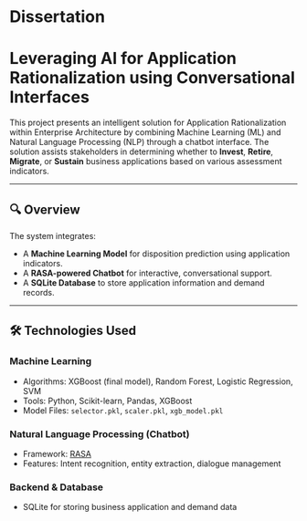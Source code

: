 # Dissertation
# Leveraging AI for Application Rationalization using Conversational Interfaces

This project presents an intelligent solution for Application Rationalization within Enterprise Architecture by combining Machine Learning (ML) and Natural Language Processing (NLP) through a chatbot interface. The solution assists stakeholders in determining whether to **Invest**, **Retire**, **Migrate**, or **Sustain** business applications based on various assessment indicators.

---

## 🔍 Overview

The system integrates:
- A **Machine Learning Model** for disposition prediction using application indicators.
- A **RASA-powered Chatbot** for interactive, conversational support.
- A **SQLite Database** to store application information and demand records.

---

## 🛠️ Technologies Used

### Machine Learning
- Algorithms: XGBoost (final model), Random Forest, Logistic Regression, SVM
- Tools: Python, Scikit-learn, Pandas, XGBoost
- Model Files: `selector.pkl`, `scaler.pkl`, `xgb_model.pkl`

### Natural Language Processing (Chatbot)
- Framework: [RASA](https://rasa.com/)
- Features: Intent recognition, entity extraction, dialogue management

### Backend & Database
- SQLite for storing business application and demand data



